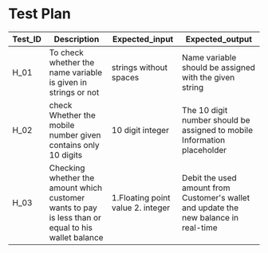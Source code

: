
#  Test Plan

|Test_ID|Description|Expected_input|Expected_output|
|-------|-----------|--------------|---------------|
|H_01|To check whether the name variable is given in strings or not|strings without spaces|Name variable should be assigned with the given string|
|H_02|check Whether the mobile number given contains only 10 digits|10 digit integer|The 10 digit number should be assigned to mobile Information placeholder|
|H_03|Checking whether the amount which customer wants to pay is less than or equal to his wallet balance|1.Floating point value 2. integer|Debit the used amount from Customer's wallet and update the new balance in real-time|
